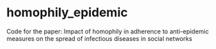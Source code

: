 # homophily_epidemic
Code for the paper: Impact of homophily in adherence to anti-epidemic measures on the spread of infectious diseases in social networks
